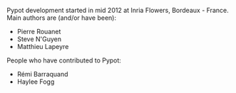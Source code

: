 Pypot development started in mid 2012 at Inria Flowers, Bordeaux - France. Main authors are (and/or have been):

* Pierre Rouanet
* Steve N'Guyen
* Matthieu Lapeyre

People who have contributed to Pypot:

* Rémi Barraquand
* Haylee Fogg
